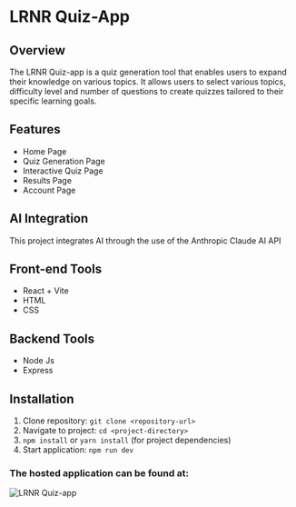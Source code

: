 # LRNR Quiz-App


## Overview

The LRNR Quiz-app is a quiz generation tool that enables users to expand their knowledge on various topics. It allows users to select various topics, difficulty level and number of questions to create quizzes tailored to their specific learning goals.

## Features 

- Home Page
- Quiz Generation Page 
- Interactive Quiz Page
- Results Page
- Account Page

## AI Integration  

This project integrates AI through the use of the Anthropic Claude AI API


## Front-end Tools

- React + Vite
- HTML
- CSS


## Backend Tools 
- Node Js
- Express

## Installation 
1. Clone repository: `git clone <repository-url>`
2. Navigate to project: `cd <project-directory>`
3. `npm install` or `yarn install` (for project dependencies)
4. Start application: `npm run dev`

### The hosted application can be found at: 
 ![LRNR Quiz-app](https://quiz-app-0ql9.onrender.com/)

